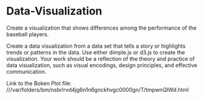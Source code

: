 # Data-Visualization
Create a visualization that shows differences among the performance of the baseball players.

Create a data visualization from a data set that tells a story or highlights trends or patterns in the data. Use either dimple.js or d3.js to create the visualization. Your work should be a reflection of the theory and practice of data visualization, such as visual encodings, design principles, and effective communication.

Link to the Boken Plot file: ///var/folders/bm/nsbrlrvd4jg6n1n6gnckhvgc0000gn/T/tmpwnQIWd.html
